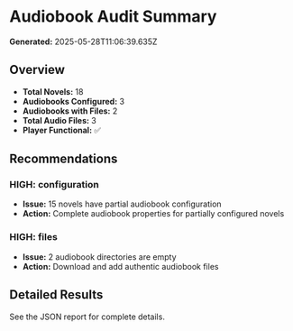 # Audiobook Audit Summary

**Generated:** 2025-05-28T11:06:39.635Z

## Overview
- **Total Novels:** 18
- **Audiobooks Configured:** 3
- **Audiobooks with Files:** 2
- **Total Audio Files:** 3
- **Player Functional:** ✅

## Recommendations
### HIGH: configuration
- **Issue:** 15 novels have partial audiobook configuration
- **Action:** Complete audiobook properties for partially configured novels

### HIGH: files
- **Issue:** 2 audiobook directories are empty
- **Action:** Download and add authentic audiobook files


## Detailed Results
See the JSON report for complete details.
